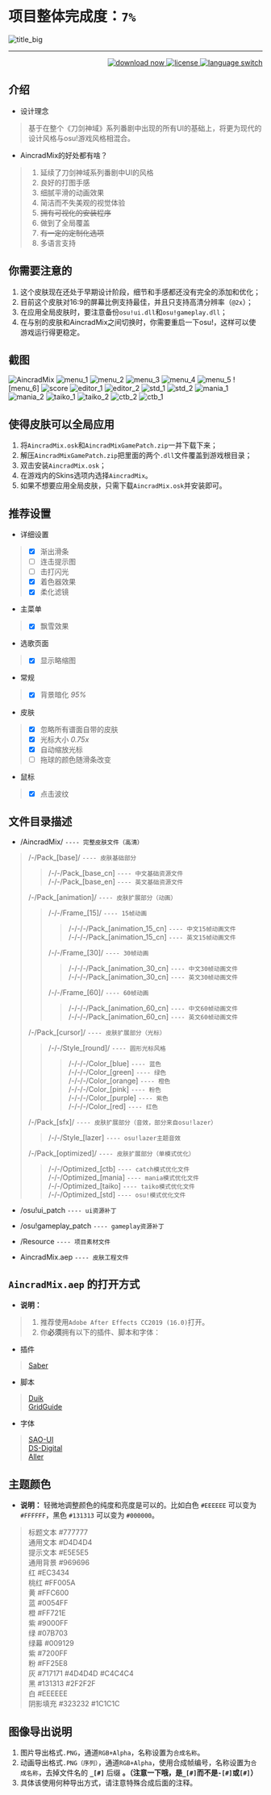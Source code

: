 # 项目整体完成度：`7%`

![title_big]

----

<div align="right">
  <a href="https://github.com/Sendevia/AincradMix/releases/tag/alpha1.2_amix">
    <img src="https://img.shields.io/github/release-pre/Sendevia/AincradMix.svg?color=%23FF721E&label=%E6%9C%80%E6%96%B0%E7%89%88%E6%9C%AC&style=popout-square" alt="download now">
  </a>
  <a href="https://github.com/Sendevia/AincradMix/blob/master/LICENSE">
    <img src="https://img.shields.io/github/license/Sendevia/AincradMix.svg?color=%23FF005A&style=popout-square" alt="license">
  </a>
  <a href="https://github.com/Sendevia/AincradMix/blob/master/README_EN.md">
    <img src="https://img.shields.io/badge/%E5%88%87%E6%8D%A2%E5%88%B0-%E8%8B%B1%E6%96%87-%23131313.svg?style=flat-square" alt="language switch">
  </a>
</div>

## 介绍

- 设计理念  

> 基于在整个《刀剑神域》系列番剧中出现的所有UI的基础上，将更为现代的设计风格与osu!游戏风格相混合。  

- AincradMix的好处都有啥？  

> 1. 延续了刀剑神域系列番剧中UI的风格
> 2. 良好的打图手感
> 3. 细腻平滑的动画效果
> 4. 简洁而不失美观的视觉体验
> 5. ~~拥有可视化的安装程序~~
> 6. 做到了全局覆盖
> 7. ~~有一定的定制化选项~~
> 8. 多语言支持

## 你需要注意的

 1. 这个皮肤现在还处于早期设计阶段，细节和手感都还没有完全的添加和优化；
 2. 目前这个皮肤对16:9的屏幕比例支持最佳，并且只支持高清分辨率（`@2x`）；
 3. 在应用全局皮肤时，要注意备份`osu!ui.dll`和`osu!gameplay.dll`；
 4. 在与别的皮肤和AincradMix之间切换时，你需要重启一下osu!，这样可以使游戏运行得更稳定。

## 截图

![AincradMix]
![menu_1]
![menu_2]
![menu_3]
![menu_4]
![menu_5]
![menu_6]
![score]
![editor_1]
![editor_2]
![std_1]
![std_2]
![mania_1]
![mania_2]
![taiko_1]
![taiko_2]
![ctb_2]
![ctb_1]

## 使得皮肤可以全局应用

 1. 将`AincradMix.osk`和`AincradMixGamePatch.zip`一并下载下来；
 2. 解压`AincradMixGamePatch.zip`把里面的两个`.dll`文件覆盖到游戏根目录；
 3. 双击安装`AincradMix.osk`；
 4. 在游戏内的Skins选项内选择`AincradMix`。
 5. 如果不想要应用全局皮肤，只需下载`AincradMix.osk`并安装即可。

## 推荐设置

- 详细设置

> - [x] 渐出滑条
> - [ ] 连击提示图
> - [ ] 击打闪光
> - [x] 着色器效果
> - [x] 柔化滤镜

- 主菜单

> - [x] 飘雪效果

- 选歌页面

> - [x] 显示略缩图

- 常规

> - [x] 背景暗化 _95%_

- 皮肤

> - [x] 忽略所有谱面自带的皮肤
> - [x] 光标大小 _0.75x_
> - [x] 自动缩放光标
> - [ ] 拖球的颜色随滑条改变

- 鼠标

> - [x] 点击波纹

## 文件目录描述

- /AincradMix/ `---- 完整皮肤文件（高清）`

> /-/Pack_[base]/ `---- 皮肤基础部分`  
>> /-/-/Pack_[base_cn] `---- 中文基础资源文件`  
>> /-/-/Pack_[base_en] `---- 英文基础资源文件`  
>
> /-/Pack_[animation]/ `---- 皮肤扩展部分（动画）`  
>> /-/-/Frame_[15]/  `---- 15帧动画`  
>>> /-/-/-/Pack_[animation_15_cn] `---- 中文15帧动画文件`  
>>> /-/-/-/Pack_[animation_15_cn] `---- 英文15帧动画文件`  
>>
>> /-/-/Frame_[30]/  `---- 30帧动画`  
>>> /-/-/-/Pack_[animation_30_cn] `---- 中文30帧动画文件`  
>>> /-/-/-/Pack_[animation_30_cn] `---- 英文30帧动画文件`  
>>
>> /-/-/Frame_[60]/  `---- 60帧动画`  
>>> /-/-/-/Pack_[animation_60_cn] `---- 中文60帧动画文件`  
>>> /-/-/-/Pack_[animation_60_cn] `---- 英文60帧动画文件`  
>
> /-/Pack_[cursor]/ `---- 皮肤扩展部分（光标）`  
>> /-/-/Style_[round]/ `---- 圆形光标风格`  
>>> /-/-/-/Color_[blue] `---- 蓝色`  
>>> /-/-/-/Color_[green] `---- 绿色`  
>>> /-/-/-/Color_[orange] `---- 橙色`  
>>> /-/-/-/Color_[pink] `---- 粉色`  
>>> /-/-/-/Color_[purple] `---- 紫色`  
>>> /-/-/-/Color_[red] `---- 红色`  
>
> /-/Pack_[sfx]/ `---- 皮肤扩展部分（音效，部分来自osu!lazer）`  
>> /-/-/Style_[lazer] `---- osu!lazer主题音效`  
>
> /-/Pack_[optimized]/ `---- 皮肤扩展部分（单模式优化）`  
>> /-/-/Optimized_[ctb] `---- catch模式优化文件`  
>> /-/-/Optimized_[mania] `---- mania模式优化文件`  
>> /-/-/Optimized_[taiko] `---- taiko模式优化文件`  
>> /-/-/Optimized_[std] `---- osu!模式优化文件`  

- /osu!ui_patch `---- ui资源补丁`  

- /osu!gameplay_patch `---- gameplay资源补丁`  

- /Resource `---- 项目素材文件`  

- AincradMix.aep `---- 皮肤工程文件`

## `AincradMix.aep` 的打开方式

- **说明：**

> 1. 推荐使用`Adobe After Effects CC2019 (16.0)`打开。
> 2. 你**必须**拥有以下的插件、脚本和字体：

- 插件

> [Saber]  

- 脚本

> [Duik]  
> [GridGuide]  

- 字体

> [SAO-UI]  
> [DS-Digital]  
> [Aller]  

## 主题颜色

- **说明：** 轻微地调整颜色的纯度和亮度是可以的。比如白色 `#EEEEEE` 可以变为 `#FFFFFF`，黑色 `#131313` 可以变为 `#000000`。

> 标题文本 #777777  
> 通用文本 #D4D4D4  
> 提示文本 #E5E5E5  
> 通用背景 #969696  
> 红 #EC3434  
> 桃红 #FF005A  
> 黄 #FFC600  
> 蓝 #0054FF  
> 橙 #FF721E  
> 紫 #9000FF  
> 绿 #07B703  
> 绿幕 #009129  
> 紫 #7200FF  
> 粉 #FF25E8  
> 灰 #717171 #4D4D4D #C4C4C4  
> 黑 #131313 #2F2F2F  
> 白 #EEEEEE  
> 阴影填充 #323232 #1C1C1C

## 图像导出说明

 1. 图片导出格式`.PNG`，通道`RGB+Alpha`，名称设置为`合成名称`。
 2. 动画导出格式`.PNG（序列）`，通道`RGB+Alpha`，使用合成帧编号，名称设置为`合成名称`，去掉文件名的 **`_[#]`** 后缀 **。（注意一下哦，是`_[#]`而不是`-[#]`或`[#]`）**
 3. 具体该使用何种导出方式，请注意特殊合成后面的注释。

<!-- 链接索引 -->
[AincradMix]:https://raw.githubusercontent.com/Sendevia/sendevia.github.io/master/assets/images/AincradMix.png
[menu_1]:https://raw.githubusercontent.com/Sendevia/sendevia.github.io/master/assets/screenshots/menu_1.jpg
[menu_2]:https://raw.githubusercontent.com/Sendevia/sendevia.github.io/master/assets/screenshots/menu_2.jpg
[menu_3]:https://raw.githubusercontent.com/Sendevia/sendevia.github.io/master/assets/screenshots/menu_3.jpg
[menu_4]:https://raw.githubusercontent.com/Sendevia/sendevia.github.io/master/assets/screenshots/menu_4.jpg
[menu_5]:https://raw.githubusercontent.com/Sendevia/sendevia.github.io/master/assets/screenshots/menu_5.jpg
[menu_5]:https://raw.githubusercontent.com/Sendevia/sendevia.github.io/master/assets/screenshots/menu_6.jpg
[score]:https://raw.githubusercontent.com/Sendevia/sendevia.github.io/master/assets/screenshots/score.jpg
[editor_1]:https://raw.githubusercontent.com/Sendevia/sendevia.github.io/master/assets/screenshots/editor_1.jpg
[editor_2]:https://raw.githubusercontent.com/Sendevia/sendevia.github.io/master/assets/screenshots/editor_2.jpg
[std_1]:https://raw.githubusercontent.com/Sendevia/sendevia.github.io/master/assets/screenshots/std_1.jpg
[std_2]:https://raw.githubusercontent.com/Sendevia/sendevia.github.io/master/assets/screenshots/std_2.jpg
[mania_1]:https://raw.githubusercontent.com/Sendevia/sendevia.github.io/master/assets/screenshots/mania_1.jpg
[mania_2]:https://raw.githubusercontent.com/Sendevia/sendevia.github.io/master/assets/screenshots/mania_2.jpg
[taiko_1]:https://raw.githubusercontent.com/Sendevia/sendevia.github.io/master/assets/screenshots/taiko_1.jpg
[taiko_2]:https://raw.githubusercontent.com/Sendevia/sendevia.github.io/master/assets/screenshots/taiko_2.jpg
[ctb_1]:https://raw.githubusercontent.com/Sendevia/sendevia.github.io/master/assets/screenshots/ctb_1.jpg
[ctb_2]:https://raw.githubusercontent.com/Sendevia/sendevia.github.io/master/assets/screenshots/ctb_2.jpg
[title_big]:https://raw.githubusercontent.com/Sendevia/sendevia.github.io/master/assets/images/title_big.png
[Saber]:https://www.videocopilot.net/blog/2016/03/new-plug-in-saber-now-available-100-free/
[Duik]:https://rainboxprod.coop/en/tools/duik/duik-download/
[GridGuide]:https://aescripts.com/gridguide-for-after-effects/
[SAO-UI]:https://fontmeme.com/fonts/sao-ui-font/
[DS-Digital]:https://fontmeme.com/fonts/ds-digital-font/
[Aller]:https://fontmeme.com/fonts/aller-font/
